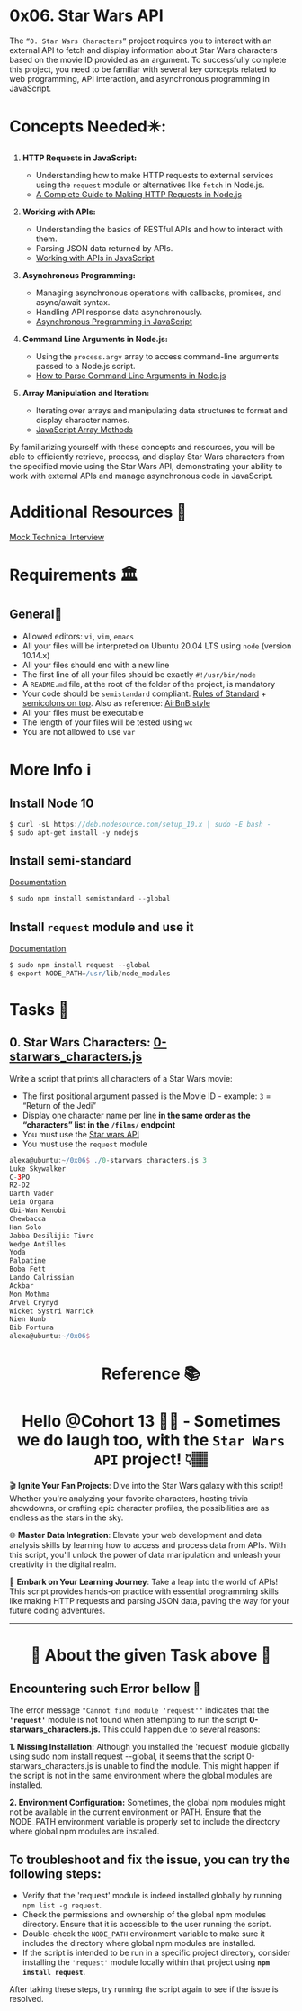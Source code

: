 # 0x06. Star Wars API
The `“0. Star Wars Characters”` project requires you to interact with an external API to fetch and display information about Star Wars characters based on the movie ID provided as an argument. To successfully complete this project, you need to be familiar with several key concepts related to web programming, API interaction, and asynchronous programming in JavaScript.

# Concepts Needed✴️:
1. **HTTP Requests in JavaScript:**
    * Understanding how to make HTTP requests to external services using the `request` module or alternatives like `fetch` in Node.js.
    * [A Complete Guide to Making HTTP Requests in Node.js](https://www.memberstack.com/blog/node-http-request)

2. **Working with APIs:**
    * Understanding the basics of RESTful APIs and how to interact with them.
    * Parsing JSON data returned by APIs.
    * [Working with APIs in JavaScript](https://developer.mozilla.org/en-US/docs/Learn/JavaScript/Client-side_web_APIs/Introduction)

3. **Asynchronous Programming:**
    * Managing asynchronous operations with callbacks, promises, and async/await syntax.
    * Handling API response data asynchronously.
    * [Asynchronous Programming in JavaScript](https://developer.mozilla.org/en-US/docs/Learn/JavaScript/Asynchronous)

4. **Command Line Arguments in Node.js:**
    * Using the `process.argv` array to access command-line arguments passed to a Node.js script.
    * [How to Parse Command Line Arguments in Node.js](https://tecadmin.net/how-to-parse-command-line-arguments-in-nodejs/)

5. **Array Manipulation and Iteration:**
    * Iterating over arrays and manipulating data structures to format and display character names.
    * [JavaScript Array Methods](https://developer.mozilla.org/en-US/docs/Web/JavaScript/Reference/Global_Objects/Array)

By familiarizing yourself with these concepts and resources, you will be able to efficiently retrieve, process, and display Star Wars characters from the specified movie using the Star Wars API, demonstrating your ability to work with external APIs and manage asynchronous code in JavaScript.

# Additional Resources 🧰
[Mock Technical Interview](https://www.youtube.com/watch?v=bmqZ5AhNr3g)


# Requirements 🏛️
## General🧵
* Allowed editors: `vi`, `vim`, `emacs`
* All your files will be interpreted on Ubuntu 20.04 LTS using `node` (version 10.14.x)
* All your files should end with a new line
* The first line of all your files should be exactly `#!/usr/bin/node`
* A `README.md` file, at the root of the folder of the project, is mandatory
* Your code should be `semistandard` compliant. [Rules of Standard](https://standardjs.com/rules.html) + [semicolons on top](https://github.com/standard/semistandard). Also as reference: [AirBnB style](https://github.com/airbnb/javascript)
* All your files must be executable
* The length of your files will be tested using `wc`
* You are not allowed to use `var`

# More Info ℹ️
## **Install Node 10**
```groovy
$ curl -sL https://deb.nodesource.com/setup_10.x | sudo -E bash -
$ sudo apt-get install -y nodejs
```
## **Install semi-standard**

[Documentation](https://github.com/standard/semistandard)
```groovy
$ sudo npm install semistandard --global
```
## **Install `request` module and use it**

[Documentation](https://github.com/request/request)
```groovy
$ sudo npm install request --global
$ export NODE_PATH=/usr/lib/node_modules
```

# Tasks 📃
## 0. Star Wars Characters: [0-starwars_characters.js](0-starwars_characters.js)
Write a script that prints all characters of a Star Wars movie:

* The first positional argument passed is the Movie ID - example: `3` = “Return of the Jedi”
* Display one character name per line **in the same order as the “characters” list in the `/films/` endpoint**
* You must use the [Star wars API](https://swapi-api.alx-tools.com/)
* You must use the `request` module
```groovy
alexa@ubuntu:~/0x06$ ./0-starwars_characters.js 3
Luke Skywalker
C-3PO
R2-D2
Darth Vader
Leia Organa
Obi-Wan Kenobi
Chewbacca
Han Solo
Jabba Desilijic Tiure
Wedge Antilles
Yoda
Palpatine
Boba Fett
Lando Calrissian
Ackbar
Mon Mothma
Arvel Crynyd
Wicket Systri Warrick
Nien Nunb
Bib Fortuna
alexa@ubuntu:~/0x06$
```

<div align="center">

# Reference 📚

# Hello @Cohort 13 👋🏽 - Sometimes we do laugh too, with the `Star Wars API` project! 👇🏽
</div>

🎬 **Ignite Your Fan Projects**: Dive into the Star Wars galaxy with this script! Whether you're analyzing your favorite characters, hosting trivia showdowns, or crafting epic character profiles, the possibilities are as endless as the stars in the sky.

🌐 **Master Data Integration**: Elevate your web development and data analysis skills by learning how to access and process data from APIs. With this script, you'll unlock the power of data manipulation and unleash your creativity in the digital realm.

🚀 **Embark on Your Learning Journey**: Take a leap into the world of APIs! This script provides hands-on practice with essential programming skills like making HTTP requests and parsing JSON data, paving the way for your future coding adventures.

---

<div align="center">

# 📓 About the given Task above 📔
</div>

## Encountering such Error bellow 🐛
The error message `"Cannot find module 'request'"` indicates that the **`'request'`** module is not found when attempting to run the script **0-starwars_characters.js.** This could happen due to several reasons:

**1. Missing Installation:** Although you installed the 'request' module globally using sudo npm install request --global, it seems that the script 0-starwars_characters.js is unable to find the module. This might happen if the script is not in the same environment where the global modules are installed.

**2. Environment Configuration:** Sometimes, the global npm modules might not be available in the current environment or PATH. Ensure that the NODE_PATH environment variable is properly set to include the directory where global npm modules are installed.

## To troubleshoot and fix the issue, you can try the following steps:

* Verify that the 'request' module is indeed installed globally by running `npm list -g request`.
* Check the permissions and ownership of the global npm modules directory. Ensure that it is accessible to the user running the script.
* Double-check the `NODE_PATH` environment variable to make sure it includes the directory where global npm modules are installed.
* If the script is intended to be run in a specific project directory, consider installing the `'request'` module locally within that project using **`npm install request`**.

After taking these steps, try running the script again to see if the issue is resolved.



